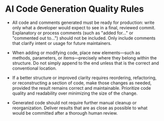 # AI Code Generation Quality Rules

- All code and comments generated must be ready for production: write only what a developer would expect to see in a final, reviewed commit. Explanatory or process comments (such as "added for..." or "commented out to...") should not be included. Only include comments that clarify intent or usage for future maintainers.

- When adding or modifying code, place new elements—such as methods, parameters, or items—precisely where they belong within the structure. Do not simply append to the end unless that is the correct and conventional location.

- If a better structure or improved clarity requires reordering, refactoring, or reconstructing a section of code, make those changes as needed, provided the result remains correct and maintainable. Prioritize code quality and readability over minimizing the size of the change.

- Generated code should not require further manual cleanup or reorganization. Deliver results that are as close as possible to what would be committed after a thorough human review.
